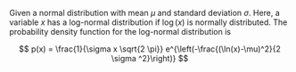 

Given a normal distribution with mean $\mu$ and standard deviation $\sigma$. Here, a variable $x$ has a log-normal distribution if $\log(x)$ is normally distributed. The probability density function for the log-normal distribution is

$$
p(x) = \frac{1}{\sigma x \sqrt{2 \pi}} e^{\left(-\frac{(\ln(x)-\mu)^2}{2 \sigma ^2}\right)}
$$

<!-- Hence, in order to compute a lognormal distribution, we first compute the logarithmic mean
$$
\bar{x}_\text{log} = \ln(\mu) - 0.5 \, \sigma ^2
$$

and then use the numpy module to create lognormal distributions

 -->
